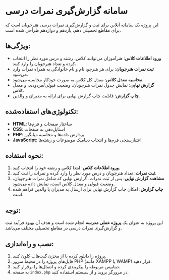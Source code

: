 # سامانه گزارش‌گیری نمرات درسی

این پروژه یک سامانه آنلاین برای ثبت و گزارش‌گیری نمرات درسی هنرجویان است که برای مقاطع تحصیلی دهم، یازدهم و دوازدهم طراحی شده است.

## ویژگی‌ها:

- **ورود اطلاعات کلاس**: هنرآموزان می‌توانند کلاس، رشته و درس مورد نظر را انتخاب کرده و تعداد هنرجویان را وارد کنند.
- **ثبت نمرات هنرجویان**: برای هر هنرجو، نام و نام خانوادگی به همراه نمرات وارد می‌شود.
- **محاسبه معدل کلاس**: معدل کل کلاس به صورت خودکار محاسبه می‌شود.
- **گزارش نهایی**: نمایش جدول نمرات هنرجویان، وضعیت قبولی/مردودی، و معدل کلاس.
- **چاپ گزارش**: قابلیت چاپ گزارش نهایی برای ارائه به مدیران و والدین.

## تکنولوژی‌های استفاده‌شده:

- **HTML**: ساختار صفحات و فرم‌ها
- **CSS**: استایل‌دهی به صفحات
- **PHP**: پردازش داده‌ها و محاسبه میانگین
- **JavaScript**: اعتبارسنجی فرم‌ها و انتخاب دینامیک موضوعات و رشته‌ها

## نحوه استفاده:

1. **ورود اطلاعات کلاس**: ابتدا کلاس و رشته خود را انتخاب کنید.
2. **ثبت نمرات**: تعداد هنرجویان و درس مورد نظر را وارد کرده و نمرات را ثبت کنید.
3. **مشاهده گزارش نهایی**: پس از ثبت نمرات، گزارش نهایی که شامل نمرات هنرجویان، وضعیت قبولی و معدل کلاس است، نمایش داده می‌شود.
4. **چاپ گزارش**: امکان چاپ گزارش نهایی برای ارسال به مدیران یا والدین فراهم شده است.

## توجه:

این پروژه به عنوان یک **پروژه عملی مدرسه** انجام شده است و هدف آن بهبود فرآیند ثبت و گزارش‌گیری نمرات درسی در مقاطع تحصیلی مختلف می‌باشد.

## نصب و راه‌اندازی:

1. پروژه را دانلود کرده یا از مخزن گیت‌هاب کلون کنید.
2. فایل‌های پروژه را در محیط سرور PHP (مانند XAMPP یا WAMP) قرار دهید.
3. دیتابیس مربوطه را پیکربندی کرده و اتصال‌ها را برقرار کنید.
4. به صفحه `index.php` در مرورگر بروید و از سیستم استفاده کنید.


